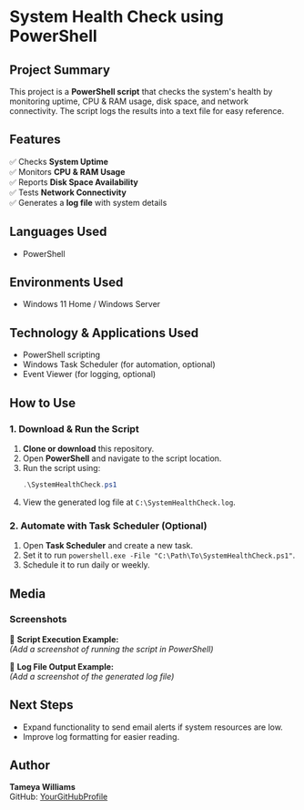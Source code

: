 # System Health Check using PowerShell

## Project Summary
This project is a **PowerShell script** that checks the system's health by monitoring uptime, CPU & RAM usage, disk space, and network connectivity. The script logs the results into a text file for easy reference.

## Features
✅ Checks **System Uptime**  
✅ Monitors **CPU & RAM Usage**  
✅ Reports **Disk Space Availability**  
✅ Tests **Network Connectivity**  
✅ Generates a **log file** with system details  

## Languages Used
- PowerShell

## Environments Used
- Windows 11 Home / Windows Server

## Technology & Applications Used
- PowerShell scripting
- Windows Task Scheduler (for automation, optional)
- Event Viewer (for logging, optional)

## How to Use
### 1. Download & Run the Script
1. **Clone or download** this repository.
2. Open **PowerShell** and navigate to the script location.
3. Run the script using:
   ```powershell
   .\SystemHealthCheck.ps1
   ```
4. View the generated log file at `C:\SystemHealthCheck.log`.

### 2. Automate with Task Scheduler (Optional)
1. Open **Task Scheduler** and create a new task.
2. Set it to run `powershell.exe -File "C:\Path\To\SystemHealthCheck.ps1"`.
3. Schedule it to run daily or weekly.

## Media
### Screenshots
📸 **Script Execution Example:**  
_(Add a screenshot of running the script in PowerShell)_

📸 **Log File Output Example:**  
_(Add a screenshot of the generated log file)_


## Next Steps
- Expand functionality to send email alerts if system resources are low.
- Improve log formatting for easier reading.

## Author
**Tameya Williams**  
GitHub: [YourGitHubProfile](https://github.com/YourGitHubProfile)
